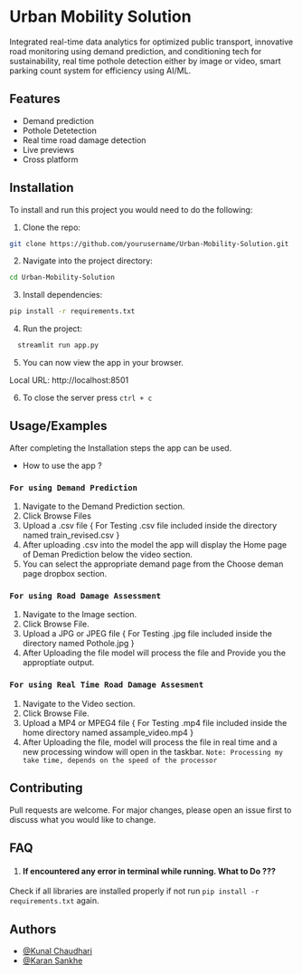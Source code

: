 
# Urban Mobility Solution

Integrated real-time data analytics for
optimized public transport, innovative road
monitoring using demand prediction, and conditioning tech for
sustainability, real time pothole detection either by image or video, smart parking count system for
efficiency using AI/ML.



## Features

- Demand prediction
- Pothole Detetection 
- Real time road damage detection
- Live previews
- Cross platform


## Installation
To install and run this project you would need to do the following:

1. Clone the repo: 
```bash
git clone https://github.com/yourusername/Urban-Mobility-Solution.git
```
2. Navigate into the project directory: 
```bash
cd Urban-Mobility-Solution
```
3. Install dependencies: 
```bash 
pip install -r requirements.txt

```
4. Run the project: 
```bash
  streamlit run app.py
```
    
5. You can now view the app in your browser.

  Local URL: http://localhost:8501 

6. To close the server press `ctrl + c`

## Usage/Examples

After completing the Installation steps the app can be used.

- How to use the app ?
### `For using Demand Prediction`
1. Navigate to the Demand Prediction section.
2. Click Browse Files
3. Upload a .csv file { For Testing .csv file included inside the directory named train_revised.csv }
4. After uploading .csv into the model the app will display the Home page of Deman Prediction below the video section.
5. You can select the appropriate demand page from the Choose deman page dropbox section.

### `For using Road Damage Assessment`
1. Navigate to the Image section.
2. Click Browse File.
3. Upload a JPG or JPEG file { For Testing .jpg file included inside the directory named Pothole.jpg }
4. After Uploading the file model will process the file and Provide you the approptiate output.

### `For using Real Time Road Damage Assesment`
1. Navigate to the Video section.
2. Click Browse File.
3. Upload a MP4 or MPEG4 file { For Testing .mp4 file included inside the home directory named assample_video.mp4 }
4. After Uploading the file, model will process the file in real time and a new processing window will open in the taskbar.
` Note: Processing my take time, depends on the speed of the processor `

## Contributing
Pull requests are welcome. For major changes, please open an issue first to discuss what you would like to change.
## FAQ

1.  #### If encountered any error in terminal while running. What to Do ???

Check if all libraries are installed properly if not run `pip install -r requirements.txt` again.


## Authors

- [@Kunal Chaudhari](https://github.com/kc-codes)
- [@Karan Sankhe](https://github.com/Karansankhe)